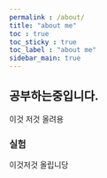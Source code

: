 ```yaml
---
permalink : /about/
title: "about me"
toc : true
toc_sticky : true
toc_label : "about me"
sidebar_main: true
---
```


## 공부하는중입니다.
이것 저것 올려용

### 실험

이것저것 올립니당

